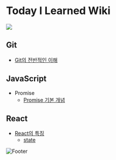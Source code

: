 # Today I Learned Wiki

<img src="https://img.shields.io/badge/JavaScript-9c27b0?style=flat-square&logo=JavaScript&logoColor=white"/></a>

## Git

- <a href='./Git/basic.md'>Git의 전반적인 이해</a>

## JavaScript

- Promise
  - <a href='./JavaScript/promise.md'>Promise 기본 개념</a>

## React

- <a href='./React/react.md'>React의 특징</a>
  - <a href='./React/state.md'>state</a>

![Footer](https://capsule-render.vercel.app/api?type=waving&color=ba68c8&height=200&section=footer)
